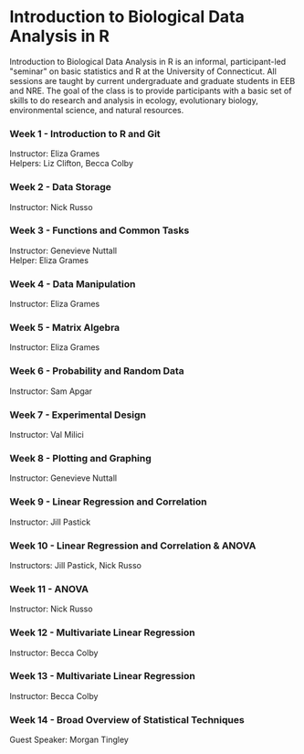 <h1>Introduction to Biological Data Analysis in R</h1>

Introduction to Biological Data Analysis in R is an informal, participant-led "seminar" on basic statistics and R at the University of Connecticut. All sessions are taught by current undergraduate and graduate students in EEB and NRE. The goal of the class is to provide participants with a basic set of skills to do research and analysis in ecology, evolutionary biology, environmental science, and natural resources.

<h3>Week 1 - Introduction to R and Git</h3>
Instructor: Eliza Grames<br>
Helpers: Liz Clifton, Becca Colby

<h3>Week 2 - Data Storage</h3>
Instructor: Nick Russo

<h3>Week 3 - Functions and Common Tasks</h3>
Instructor: Genevieve Nuttall<br>
Helper: Eliza Grames

<h3>Week 4 - Data Manipulation</h3>
Instructor: Eliza Grames

<h3>Week 5 - Matrix Algebra</h3>
Instructor: Eliza Grames

<h3>Week 6 - Probability and Random Data</h3>
Instructor: Sam Apgar

<h3>Week 7 - Experimental Design</h3>
Instructor: Val Milici

<h3>Week 8 - Plotting and Graphing</h3>
Instructor: Genevieve Nuttall

<h3>Week 9 - Linear Regression and Correlation</h3>
Instructor: Jill Pastick

<h3>Week 10 - Linear Regression and Correlation &amp;  ANOVA</h3>
Instructors: Jill Pastick, Nick Russo

<h3>Week 11 - ANOVA</h3>
Instructor: Nick Russo

<h3>Week 12 - Multivariate Linear Regression</h3>
Instructor: Becca Colby

<h3>Week 13 - Multivariate Linear Regression</h3>
Instructor: Becca Colby

<h3>Week 14 - Broad Overview of Statistical Techniques</h3>
Guest Speaker: Morgan Tingley
